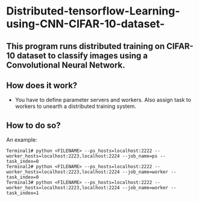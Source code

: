 # Distributed-tensorflow-Learning-using-CNN-CIFAR-10-dataset-

## This program runs distributed training on CIFAR-10 dataset to classify images using a Convolutional Neural Network. 

## How does it work? 
* You have to define parameter servers and workers. Also assign task to workers to unearth a distributed training system. 

## How to do so? 
An example:
```
Terminal1# python <FILENAME> --ps_hosts=localhost:2222 --worker_hosts=localhost:2223,localhost:2224 --job_name=ps --task_index=0
Terminal2# python <FILENAME> --ps_hosts=localhost:2222 --worker_hosts=localhost:2223,localhost:2224 --job_name=worker --task_index=0
Terminal3# python <FILENAME> --ps_hosts=localhost:2222 --worker_hosts=localhost:2223,localhost:2224 --job_name=worker --task_index=1
```
